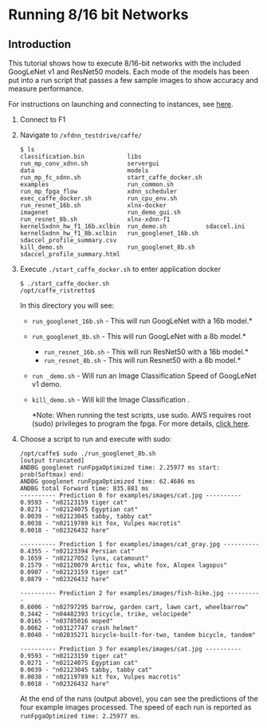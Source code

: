 # Running 8/16 bit Networks

## Introduction
This tutorial shows how to execute 8/16-bit networks with the included GoogLeNet v1 and ResNet50 models. Each mode of the models has been put into a run script that passes a few sample images to show accuracy and measure performance.

For instructions on launching and connecting to instances, see [here][].

1. Connect to F1
2. Navigate to `/xfdnn_testdrive/caffe/`
	```
	$ ls
	classification.bin            libs                  run_mp_conv_xdnn.sh           servergui
	data                          models                run_mp_fc_xdnn.sh             start_caffe_docker.sh
	examples                      run_common.sh         run_mp_fpga_flow              xdnn_scheduler
	exec_caffe_docker.sh          run_cpu_env.sh        run_resnet_16b.sh             xlnx-docker
	imagenet                      run_demo_gui.sh       run_resnet_8b.sh              xlnx-xdnn-f1
	kernelSxdnn_hw_f1_16b.xclbin  run_demo.sh           sdaccel.ini
	kernelSxdnn_hw_f1_8b.xclbin   run_googlenet_16b.sh  sdaccel_profile_summary.csv
	kill_demo.sh                  run_googlenet_8b.sh   sdaccel_profile_summary.html
	```

3. Execute `./start_caffe_docker.sh` to enter application docker
	```
	$ ./start_caffe_docker.sh
	/opt/caffe_ristretto$
	```
	In this directory you will see:
    - `run_googlenet_16b.sh` - This will run GoogLeNet with a 16b model.*
    - `run_googlenet_8b.sh`   - This will run GoogLeNet with a 8b model.*
		- `run_resnet_16b.sh`   - This will run ResNet50 with a 16b model.*
		- `run_resnet_8b.sh`   - This will run Resnet50 with a 8b model.*
    - `run _demo.sh`    - Will run an Image Classification Speed of GoogLeNet v1 demo.
    - `kill_demo.sh`    - Will kill the Image Classification .

		\*Note: When running the test scripts, use sudo. AWS requires root (sudo) privileges to program the fpga. For more details, [click here][].


5. Choose a script to run and execute with sudo:
	```
	/opt/caffe$ sudo ./run_googlenet_8b.sh
	[output truncated]
	ANDBG googlenet runFpgaOptimized time: 2.25977 ms start: prob(Softmax) end:
	ANDBG googlenet runFpgaOptimized time: 62.4686 ms
	ANDBG total Forward time: 835.881 ms
	---------- Prediction 0 for examples/images/cat.jpg ----------
	0.9593 - "n02123159 tiger cat"
	0.0271 - "n02124075 Egyptian cat"
	0.0039 - "n02123045 tabby, tabby cat"
	0.0038 - "n02119789 kit fox, Vulpes macrotis"
	0.0018 - "n02326432 hare"

	---------- Prediction 1 for examples/images/cat_gray.jpg ----------
	0.4355 - "n02123394 Persian cat"
	0.1659 - "n02127052 lynx, catamount"
	0.1579 - "n02120079 Arctic fox, white fox, Alopex lagopus"
	0.0907 - "n02123159 tiger cat"
	0.0879 - "n02326432 hare"

	---------- Prediction 2 for examples/images/fish-bike.jpg ----------
	0.6006 - "n02797295 barrow, garden cart, lawn cart, wheelbarrow"
	0.3442 - "n04482393 tricycle, trike, velocipede"
	0.0165 - "n03785016 moped"
	0.0062 - "n03127747 crash helmet"
	0.0040 - "n02835271 bicycle-built-for-two, tandem bicycle, tandem"

	---------- Prediction 3 for examples/images/cat.jpg ----------
	0.9593 - "n02123159 tiger cat"
	0.0271 - "n02124075 Egyptian cat"
	0.0039 - "n02123045 tabby, tabby cat"
	0.0038 - "n02119789 kit fox, Vulpes macrotis"
	0.0018 - "n02326432 hare"
	```

	At the end of the runs (output above), you can see the predictions of the four example images processed. The speed of each run is reported as `runFpgaOptimized time: 2.25977 ms`.


[here]: launching_instance.md
[click here]: https://github.com/aws/aws-fpga/blob/master/sdk/userspace/fpga_mgmt_tools/README.md#sudo-or-root-privileges
